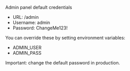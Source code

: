 Admin panel default credentials

- URL: /admin
- Username: admin
- Password: ChangeMe123!

You can override these by setting environment variables:

- ADMIN_USER
- ADMIN_PASS

Important: change the default password in production.
